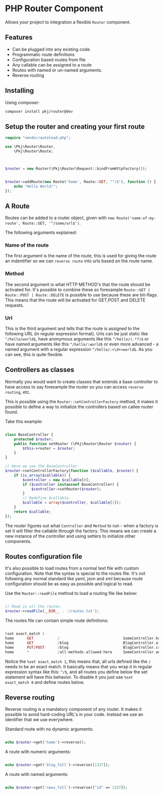 # PHP Router Component

Allows your project to integration a flexible `Router` component.


## Features

- Can be plugged into any existing code.
- Programmatic route definitions
- Configuration based routes from file
- Any callable can be assigned to a route
- Routes with named or un-named arguments.
- Reverse routing


## Installing

Using composer:

```bash
composer install pkj/router@dev
```

## Setup the router and creating your first route


```php
require "vendor/autoload.php";

use \Pkj\Router\Router,
    \Pkj\Router\Route;



$router = new Router(\Pkj\Router\Request::bindFromHttpFactory());


$router->addRoute(new Route('home', Route::GET, "^/$"), function () {
    echo "Hello World!";
});

```


## A Route

Routes can be added to a router object, given with `new Route('name-of-my-route', Route::GET, '^/some/url$')`.

The following arguments explained:

### Name of the route

The first argument is the name of the route, this is used for giving the route an indentifier so we can `reverse route`
into urls based on the route name.

### Method

The second argument is what HTTP METHOD's that the route should be activated for. It's possible to combine these so
forexample `Route::GET | Route::POST | Route::DELETE` is possible to use because these are bit-flags. This means that
the route will be activated for GET,POST and DELETE requests.

### Url

This is the third argument and tells that the route is assigned to the following URL (in regular expression format).
Urls can be just static like `^/hello/world$`, have anonymous arguments like this `^/hello/(.*?)$` or have named
arguments like this `^/hello/:world$` or even more advanced - a named argument with a regular expression
`^/hello/:<\d+>world$`. As you can see, this is quite flexible.



## Controllers as classes

Normally you would want to create classes that extends a base controller to have access to say forexample the router
so you can access `reverse routing`, etc.

This is possible using the `Router::setControllerFactory` method, it makes it possible to define a way to initialize
the controllers based on callee router found.

Take this example:

```php

class BaseController {
    protected $router;
    public function setRouter (\Pkj\Router\Router $router) {
        $this->router = $router;
    }
}

// Here we use the BaseController.
$router->setControllerFactory(function ($callable, $router) {
    if (is_array($callable)) {
        $controller = new $callable[0];
        if ($controller instanceof BaseController) {
            $controller->setRouter($router);
        }
        // Redefine $callable.
        $callable = array($controller, $callable[1]);
    }
    return $callable;
});

```

The router figures out what `Controller` and `Method` to run - when a factory is set it will filter the callable
through the factory. This means we can create a new instance of the controller and using setters to initialize other
components.


## Routes configuration file

It's also possible to load routes from a normal text file with custom configuration. Note that the syntax is special
to the routes file. It's not following any normal standard like yaml, json and xml because route configuration should
be as easy as possible and logical to read.

Use the `Router::readFile` method to load a routing file like below:

```php

// Read in all the routes.
$router->readFile(__DIR__ . '/routes.txt');

```

The routes file can contain simple route definitions:

```php

%set exact_match 1
home      GET           /                             SomeController.home
home      GET           /blog                         BlogController.all
home      PUT|POST      /blog                         BlogController.create
home      *             /all-methods-allowed-here     SomeController.anyMethod

```

Notice the `%set exact_match 1`, this means that, all urls defined like the `/` needs to be an exact match. It
basically means that you wrap it in regular expression syntax like this: `^/$`, and all routes you define below the set
statement will have this behavior. To disable it you just use `%set exact_match 0` and define routes below.



## Reverse routing

Reverse routing is a mandatory component of any router. It makes it possible to avoid hard-coding URL's in your code.
Instead we use an identifier that we use everywhere.

Standard route with no dynamic arguments:

```php

echo $router->get('home')->reverse();

```

A route with numeric arguments:

```php

echo $router->get('blog_full')->reverse([1337]);

```

A route with named arguments:

```php

echo $router->get('news_full')->reverse(["id" => 1337]);

```


